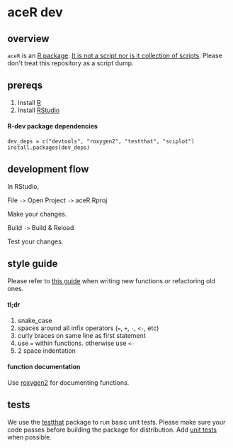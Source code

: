 # aceR dev

## overview

`aceR` is an [R package](http://www.statmethods.net/interface/packages.html). [It is not a script nor is it collection of scripts](https://youtu.be/r1yYJBzf1VQ?t=18). Please don't treat this repository as a script dump. 

## prereqs

1. Install [R](http://cran.rstudio.com/)
2. Install [RStudio](http://www.rstudio.com/products/rstudio/download/)

#### R-dev package dependencies

```
dev_deps = c("devtools", "roxygen2", "testthat", "sciplot")
install.packages(dev_deps)
```

## development flow

In RStudio, 

File `->` Open Project `->` aceR.Rproj

Make your changes.

Build `->` Build & Reload

Test your changes.

## style guide

Please refer to [this guide](http://r-pkgs.had.co.nz/style.html) when writing new functions or refactoring old ones.

#### tl;dr

1. snake_case
2. spaces around all infix operators (`=`, `+`, `-`, `<-`, etc)
3. curly braces on same line as first statement  
4. use `=` within functions. otherwise use `<-`
5. 2 space indentation

#### function documentation

Use [roxygen2](http://r-pkgs.had.co.nz/man.html) for documenting functions.

## tests

We use the [testthat](https://github.com/hadley/testthat) package to run basic unit tests. Please make sure your code passes before building the package for distribution. Add [unit tests](tests/testthat/) when possible.